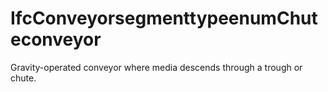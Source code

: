 IfcConveyorsegmenttypeenumChuteconveyor
=======================================
Gravity-operated conveyor where media descends through a trough or chute.


